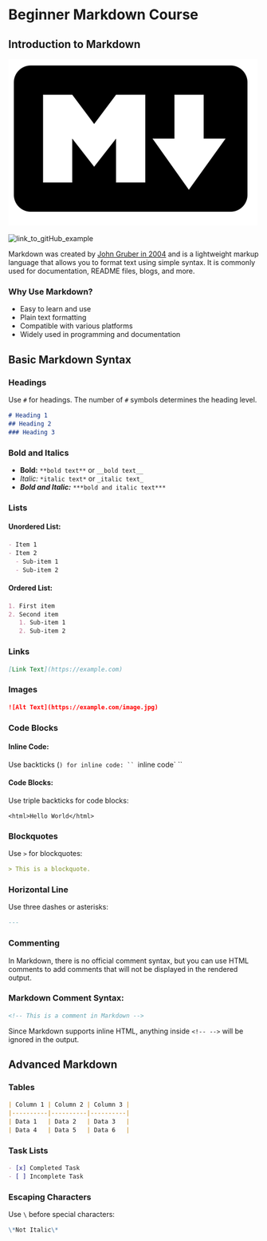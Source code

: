 # Beginner Markdown Course

## Introduction to Markdown

![Markdown logo](img/markdown-512.png)

![link_to_gitHub_example](github_profile_img/link_to_gitHub_example.png)

Markdown was created by [John Gruber in 2004](https://daringfireball.net/projects/markdown/) and is a lightweight markup language that allows you to format text using simple syntax. It is commonly used for documentation, README files, blogs, and more.

### Why Use Markdown?
- Easy to learn and use
- Plain text formatting
- Compatible with various platforms
- Widely used in programming and documentation

## Basic Markdown Syntax

### Headings
Use `#` for headings. The number of `#` symbols determines the heading level.
```markdown
# Heading 1
## Heading 2
### Heading 3
```

### Bold and Italics
- **Bold:** `**bold text**` or `__bold text__`
- *Italic:* `*italic text*` or `_italic text_`
- ***Bold and Italic:*** `***bold and italic text***`

### Lists
#### Unordered List:
```markdown
- Item 1
- Item 2
  - Sub-item 1
  - Sub-item 2
```
#### Ordered List:
```markdown
1. First item
2. Second item
   1. Sub-item 1
   2. Sub-item 2
```

### Links
```markdown
[Link Text](https://example.com)
```

### Images
```markdown
![Alt Text](https://example.com/image.jpg)
```

### Code Blocks
#### Inline Code:
Use backticks (`) for inline code: `` `inline code` ``

#### Code Blocks:
Use triple backticks for code blocks:

```
<html>Hello World</html>
```


### Blockquotes
Use `>` for blockquotes:
```markdown
> This is a blockquote.
```

### Horizontal Line
Use three dashes or asterisks:
```markdown
---
```

### Commenting
In Markdown, there is no official comment syntax, but you can use HTML comments to add comments that will not be displayed in the rendered output.

### Markdown Comment Syntax:
```markdown
<!-- This is a comment in Markdown -->
```

Since Markdown supports inline HTML, anything inside `<!-- -->` will be ignored in the output.

## Advanced Markdown

### Tables
```markdown
| Column 1 | Column 2 | Column 3 |
|----------|----------|----------|
| Data 1   | Data 2   | Data 3   |
| Data 4   | Data 5   | Data 6   |
```

### Task Lists
```markdown
- [x] Completed Task
- [ ] Incomplete Task
```

### Escaping Characters
Use `\` before special characters:
```markdown
\*Not Italic\*
```